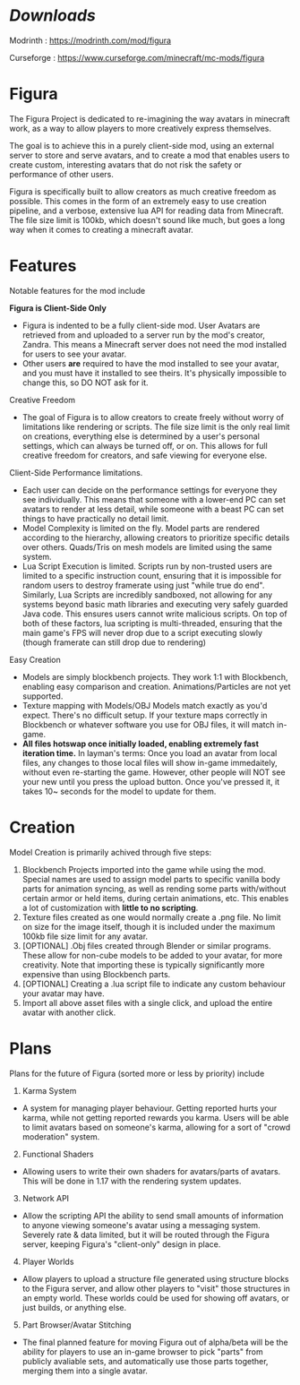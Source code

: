 # ***Downloads***
Modrinth : https://modrinth.com/mod/figura

Curseforge : https://www.curseforge.com/minecraft/mc-mods/figura

# Figura

The Figura Project is dedicated to re-imagining the way avatars in minecraft work, as a way to allow players to more creatively express themselves.

The goal is to achieve this in a purely client-side mod, using an external server to store and serve avatars, and to create a mod that enables users to create custom, interesting avatars that do not risk the safety or performance of other users.

Figura is specifically built to allow creators as much creative freedom as possible. This comes in the form of an extremely easy to use creation pipeline, and a verbose, extensive lua API for reading data from Minecraft. The file size limit is 100kb, which doesn't sound like much, but goes a long way when it comes to creating a minecraft avatar.

# Features
Notable features for the mod include

**Figura is Client-Side Only**
  - Figura is indented to be a fully client-side mod. User Avatars are retrieved from and uploaded to a server run by the mod's creator, Zandra. This means a Minecraft server does not need the mod installed for users to see your avatar.
  - Other users **are** required to have the mod installed to see your avatar, and you must have it installed to see theirs. It's physically impossible to change this, so DO NOT ask for it.

Creative Freedom
  - The goal of Figura is to allow creators to create freely without worry of limitations like rendering or scripts. The file size limit is the only real limit on creations, everything else is determined by a user's personal settings, which can always be turned off, or on. This allows for full creative freedom for creators, and safe viewing for everyone else.

Client-Side Performance limitations.
  - Each user can decide on the performance settings for everyone they see individually. This means that someone with a lower-end PC can set avatars to render at less detail, while someone with a beast PC can set things to have practically no detail limit.
  - Model Complexity is limited on the fly. Model parts are rendered according to the hierarchy, allowing creators to prioritize specific details over others. Quads/Tris on mesh models are limited using the same system.
  - Lua Script Execution is limited. Scripts run by non-trusted users are limited to a specific instruction count, ensuring that it is impossible for random users to destroy framerate using just "while true do end". Similarly, Lua Scripts are incredibly sandboxed, not allowing for any systems beyond basic math libraries and executing very safely guarded Java code. This ensures users cannot write malicious scripts. On top of both of these factors, lua scripting is multi-threaded, ensuring that the main game's FPS will never drop due to a script executing slowly (though framerate can still drop due to rendering)


Easy Creation
  - Models are simply blockbench projects. They work 1:1 with Blockbench, enabling easy comparison and creation. Animations/Particles are not yet supported.
  - Texture mapping with Models/OBJ Models match exactly as you'd expect. There's no difficult setup. If your texture maps correctly in Blockbench or whatever software you use for OBJ files, it will match in-game.
  - **All files hotswap once initially loaded, enabling extremely fast iteration time.** In layman's terms: Once you load an avatar from local files, any changes to those local files will show in-game immedaitely, without even re-starting the game. However, other people will NOT see your new until you press the upload button. Once you've pressed it, it takes 10~ seconds for the model to update for them.

# Creation

Model Creation is primarily achived through five steps:
1. Blockbench Projects imported into the game while using the mod. Special names are used to assign model parts to specific vanilla body parts for animation syncing, as well as rending some parts with/without certain armor or held items, during certain animations, etc. This enables a lot of customization with **little to no scripting**.
2. Texture files created as one would normally create a .png file. No limit on size for the image itself, though it is included under the maximum 100kb file size limit for any avatar.
3. [OPTIONAL] .Obj files created through Blender or similar programs. These allow for non-cube models to be added to your avatar, for more creativity. Note that importing these is typically significantly more expensive than using Blockbench parts.
4. [OPTIONAL] Creating a .lua script file to indicate any custom behaviour your avatar may have.
5. Import all above asset files with a single click, and upload the entire avatar with another click.

# Plans
Plans for the future of Figura (sorted more or less by priority) include

1. Karma System
  - A system for managing player behaviour. Getting reported hurts your karma, while not getting reported rewards you karma. Users will be able to limit avatars based on someone's karma, allowing for a sort of "crowd moderation" system.
2. Functional Shaders
  - Allowing users to write their own shaders for avatars/parts of avatars. This will be done in 1.17 with the rendering system updates.
3. Network API
  - Allow the scripting API the ability to send small amounts of information to anyone viewing someone's avatar using a messaging system. Severely rate & data limited, but it will be routed through the Figura server, keeping Figura's "client-only" design in place.
4. Player Worlds
  - Allow players to upload a structure file generated using structure blocks to the Figura server, and allow other players to "visit" those structures in an empty world. These worlds could be used for showing off avatars, or just builds, or anything else.
5. Part Browser/Avatar Stitching
  - The final planned feature for moving Figura out of alpha/beta will be the ability for players to use an in-game browser to pick "parts" from publicly avaliable sets, and automatically use those parts together, merging them into a single avatar.
